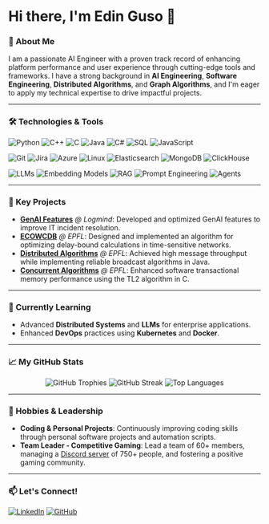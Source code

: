 # Hi there, I'm Edin Guso 👋

### 🚀 About Me
I am a passionate AI Engineer with a proven track record of enhancing platform performance and user experience through cutting-edge tools and frameworks. I have a strong background in **AI Engineering**, **Software Engineering**, **Distributed Algorithms**, and **Graph Algorithms**, and I'm eager to apply my technical expertise to drive impactful projects.

---

### 🛠️ Technologies & Tools
![Python](https://img.shields.io/badge/Python-3776AB?style=for-the-badge&logo=python&logoColor=white)
![C++](https://img.shields.io/badge/C++-00599C?style=for-the-badge&logo=cplusplus&logoColor=white)
![C](https://img.shields.io/badge/C-A8B9CC?style=for-the-badge&logo=c&logoColor=white)
![Java](https://img.shields.io/badge/Java-F80000?style=for-the-badge&logo=oracle&logoColor=white)
![C#](https://img.shields.io/badge/C%23-512BD4?style=for-the-badge&logo=sharp&logoColor=white)
![SQL](https://img.shields.io/badge/SQL-4479A1?style=for-the-badge&logo=mysql&logoColor=white)
![JavaScript](https://img.shields.io/badge/JavaScript-F7DF1E?style=for-the-badge&logo=javascript&logoColor=black)

![Git](https://img.shields.io/badge/Git-F05032?style=for-the-badge&logo=git&logoColor=white)
![Jira](https://img.shields.io/badge/Jira-0052CC?style=for-the-badge&logo=jira&logoColor=white)
![Azure](https://img.shields.io/badge/Azure-0089D6?style=for-the-badge&logo=icloud&logoColor=white)
![Linux](https://img.shields.io/badge/Linux-FCC624?style=for-the-badge&logo=linux&logoColor=black)
![Elasticsearch](https://img.shields.io/badge/Elasticsearch-005571?style=for-the-badge&logo=elasticsearch&logoColor=white)
![MongoDB](https://img.shields.io/badge/MongoDB-47A248?style=for-the-badge&logo=mongodb&logoColor=white)
![ClickHouse](https://img.shields.io/badge/ClickHouse-FFCC01?style=for-the-badge&logo=clickhouse&logoColor=black)

![LLMs](https://img.shields.io/badge/LLMs-412991?style=for-the-badge&logo=openai&logoColor=white)
![Embedding Models](https://img.shields.io/badge/Embedding%20Models-8E75B2?style=for-the-badge&logo=googlegemini&logoColor=white)
![RAG](https://img.shields.io/badge/RAG-000000?style=for-the-badge&logo=ollama&logoColor=white)
![Prompt Engineering](https://img.shields.io/badge/Prompt%20Engineering-0066FF?style=for-the-badge&logo=chatbot&logoColor=white)
![Agents](https://img.shields.io/badge/Agents-1C3C3C?style=for-the-badge&logo=langchain&logoColor=white)

---

### 🔑 Key Projects
- [**GenAI Features**](https://github.com/EdinGuso/master-project) *@ Logmind*: Developed and optimized GenAI features to improve IT incident resolution.
- [**ECOWCDB**](https://github.com/EdinGuso/ecowcdb) *@ EPFL*: Designed and implemented an algorithm for optimizing delay-bound calculations in time-sensitive networks.
- [**Distributed Algorithms**](https://github.com/EdinGuso/CS451-Distributed-Algorithms) *@ EPFL*: Achieved high message throughput while implementing reliable broadcast algorithms in Java.
- [**Concurrent Algorithms**](https://github.com/EdinGuso/CS453-Concurrent-Algorithms) *@ EPFL*: Enhanced software transactional memory performance using the TL2 algorithm in C.

---

### 🌱 Currently Learning
- Advanced **Distributed Systems** and **LLMs** for enterprise applications.
- Enhanced **DevOps** practices using **Kubernetes** and **Docker**.

---

### 📈 My GitHub Stats
<p align="center">
  <img src="https://github-profile-trophy.vercel.app/?username=edinguso&row=1&column=4&theme=transparent" alt="GitHub Trophies" />
  <img src="https://github-readme-streak-stats.herokuapp.com/?user=edinguso&theme=transparent" alt="GitHub Streak" />
  <img src="https://github-readme-stats.vercel.app/api/top-langs/?username=edinguso&layout=compact&theme=transparent" alt="Top Languages" />
</p>

---

### 🎯 Hobbies & Leadership
- **Coding & Personal Projects**: Continuously improving coding skills through personal software projects and automation scripts.
- **Team Leader - Competitive Gaming**: Lead a team of 60+ members, managing a [Discord server](https://discord.gg/BruJpTJFgb) of 750+ people, and fostering a positive gaming community.

---

### 📫 Let's Connect!
[![LinkedIn](https://img.shields.io/badge/LinkedIn-0A66C2?style=for-the-badge&logo=linkedin&logoColor=white)](https://www.linkedin.com/in/edinguso/)
[![GitHub](https://img.shields.io/badge/GitHub-100000?style=for-the-badge&logo=github&logoColor=white)](https://github.com/edinguso)
